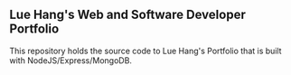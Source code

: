 ## Lue Hang's Web and Software Developer Portfolio
This repository holds the source code to Lue Hang's Portfolio that is built with
NodeJS/Express/MongoDB.